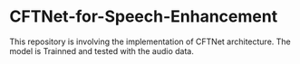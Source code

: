 # CFTNet-for-Speech-Enhancement
This repository is involving the implementation of CFTNet architecture. The model is Trainned and tested with the audio data.
